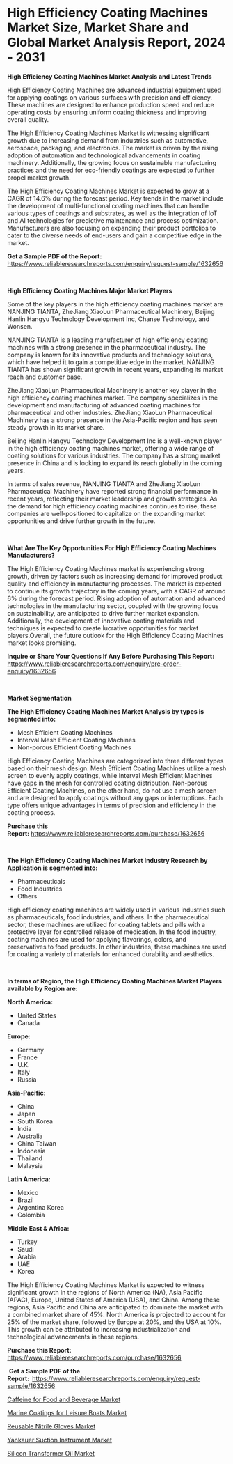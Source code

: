 <p><h1>High Efficiency Coating Machines Market Size, Market Share and Global Market Analysis Report, 2024 - 2031</h1></p><p><strong>High Efficiency Coating Machines Market Analysis and Latest Trends</strong></p>
<p><p>High Efficiency Coating Machines are advanced industrial equipment used for applying coatings on various surfaces with precision and efficiency. These machines are designed to enhance production speed and reduce operating costs by ensuring uniform coating thickness and improving overall quality.</p><p>The High Efficiency Coating Machines Market is witnessing significant growth due to increasing demand from industries such as automotive, aerospace, packaging, and electronics. The market is driven by the rising adoption of automation and technological advancements in coating machinery. Additionally, the growing focus on sustainable manufacturing practices and the need for eco-friendly coatings are expected to further propel market growth.</p><p>The High Efficiency Coating Machines Market is expected to grow at a CAGR of 14.6% during the forecast period. Key trends in the market include the development of multi-functional coating machines that can handle various types of coatings and substrates, as well as the integration of IoT and AI technologies for predictive maintenance and process optimization. Manufacturers are also focusing on expanding their product portfolios to cater to the diverse needs of end-users and gain a competitive edge in the market.</p></p>
<p><strong>Get a Sample PDF of the Report:&nbsp;</strong> <a href="https://www.reliableresearchreports.com/enquiry/request-sample/1632656">https://www.reliableresearchreports.com/enquiry/request-sample/1632656</a></p>
<p>&nbsp;</p>
<p><strong>High Efficiency Coating Machines Major Market Players</strong></p>
<p><p>Some of the key players in the high efficiency coating machines market are NANJING TIANTA, ZheJiang XiaoLun Pharmaceutical Machinery, Beijing Hanlin Hangyu Technology Development Inc, Chanse Technology, and Wonsen. </p><p>NANJING TIANTA is a leading manufacturer of high efficiency coating machines with a strong presence in the pharmaceutical industry. The company is known for its innovative products and technology solutions, which have helped it to gain a competitive edge in the market. NANJING TIANTA has shown significant growth in recent years, expanding its market reach and customer base.</p><p>ZheJiang XiaoLun Pharmaceutical Machinery is another key player in the high efficiency coating machines market. The company specializes in the development and manufacturing of advanced coating machines for pharmaceutical and other industries. ZheJiang XiaoLun Pharmaceutical Machinery has a strong presence in the Asia-Pacific region and has seen steady growth in its market share.</p><p>Beijing Hanlin Hangyu Technology Development Inc is a well-known player in the high efficiency coating machines market, offering a wide range of coating solutions for various industries. The company has a strong market presence in China and is looking to expand its reach globally in the coming years.</p><p>In terms of sales revenue, NANJING TIANTA and ZheJiang XiaoLun Pharmaceutical Machinery have reported strong financial performance in recent years, reflecting their market leadership and growth strategies. As the demand for high efficiency coating machines continues to rise, these companies are well-positioned to capitalize on the expanding market opportunities and drive further growth in the future.</p></p>
<p>&nbsp;</p>
<p><strong>What Are The Key Opportunities For High Efficiency Coating Machines Manufacturers?</strong></p>
<p><p>The High Efficiency Coating Machines market is experiencing strong growth, driven by factors such as increasing demand for improved product quality and efficiency in manufacturing processes. The market is expected to continue its growth trajectory in the coming years, with a CAGR of around 6% during the forecast period. Rising adoption of automation and advanced technologies in the manufacturing sector, coupled with the growing focus on sustainability, are anticipated to drive further market expansion. Additionally, the development of innovative coating materials and techniques is expected to create lucrative opportunities for market players.Overall, the future outlook for the High Efficiency Coating Machines market looks promising.</p></p>
<p><strong>Inquire or Share Your Questions If Any Before Purchasing This Report:</strong> <a href="https://www.reliableresearchreports.com/enquiry/pre-order-enquiry/1632656">https://www.reliableresearchreports.com/enquiry/pre-order-enquiry/1632656</a></p>
<p>&nbsp;</p>
<p><strong>Market Segmentation</strong></p>
<p><strong>The High Efficiency Coating Machines Market Analysis by types is segmented into:</strong></p>
<p><ul><li>Mesh Efficient Coating Machines</li><li>Interval Mesh Efficient Coating Machines</li><li>Non-porous Efficient Coating Machines</li></ul></p>
<p><p>High Efficiency Coating Machines are categorized into three different types based on their mesh design. Mesh Efficient Coating Machines utilize a mesh screen to evenly apply coatings, while Interval Mesh Efficient Machines have gaps in the mesh for controlled coating distribution. Non-porous Efficient Coating Machines, on the other hand, do not use a mesh screen and are designed to apply coatings without any gaps or interruptions. Each type offers unique advantages in terms of precision and efficiency in the coating process.</p></p>
<p><strong>Purchase this Report:&nbsp;</strong><a href="https://www.reliableresearchreports.com/purchase/1632656">https://www.reliableresearchreports.com/purchase/1632656</a></p>
<p>&nbsp;</p>
<p><strong>The High Efficiency Coating Machines Market Industry Research by Application is segmented into:</strong></p>
<p><ul><li>Pharmaceuticals</li><li>Food Industries</li><li>Others</li></ul></p>
<p><p>High efficiency coating machines are widely used in various industries such as pharmaceuticals, food industries, and others. In the pharmaceutical sector, these machines are utilized for coating tablets and pills with a protective layer for controlled release of medication. In the food industry, coating machines are used for applying flavorings, colors, and preservatives to food products. In other industries, these machines are used for coating a variety of materials for enhanced durability and aesthetics.</p></p>
<p>&nbsp;</p>
<p><strong>In terms of Region, the High Efficiency Coating Machines Market Players available by Region are:</strong></p>
<p>
    <p> <strong> North America: </strong>
        <ul>
            <li>United States</li>
            <li>Canada</li>
        </ul>
        </p> 
    <p> <strong> Europe: </strong>
        <ul>
            <li>Germany</li>
            <li>France</li>
            <li>U.K.</li>
            <li>Italy</li>
            <li>Russia</li>
        </ul>
        </p> 
    <p> <strong> Asia-Pacific: </strong>
        <ul>
            <li>China</li>
            <li>Japan</li>
            <li>South Korea</li>
            <li>India</li>
            <li>Australia</li>
            <li>China Taiwan</li>
            <li>Indonesia</li>
            <li>Thailand</li>
            <li>Malaysia</li>
        </ul>
        </p> 
    <p> <strong> Latin America: </strong>
        <ul>
            <li>Mexico</li>
            <li>Brazil</li>
            <li>Argentina Korea</li>
            <li>Colombia</li>
        </ul>
        </p> 
    <p> <strong> Middle East & Africa: </strong>
        <ul>
            <li>Turkey</li>
            <li>Saudi</li>
            <li>Arabia</li>
            <li>UAE</li>
            <li>Korea</li>
        </ul>
    </p>
    </p>
<p><p>The High Efficiency Coating Machines Market is expected to witness significant growth in the regions of North America (NA), Asia Pacific (APAC), Europe, United States of America (USA), and China. Among these regions, Asia Pacific and China are anticipated to dominate the market with a combined market share of 45%. North America is projected to account for 25% of the market share, followed by Europe at 20%, and the USA at 10%. This growth can be attributed to increasing industrialization and technological advancements in these regions.</p></p>
<p><strong>Purchase this Report: </strong><a href="https://www.reliableresearchreports.com/purchase/1632656">https://www.reliableresearchreports.com/purchase/1632656</a></p>
<p>&nbsp;<strong>Get a Sample PDF of the Report:&nbsp;&nbsp;</strong><a href="https://www.reliableresearchreports.com/enquiry/request-sample/1632656">https://www.reliableresearchreports.com/enquiry/request-sample/1632656</a></p>
<p><strong></strong></p>
<p><p><a href="https://github.com/sofayahoo2023/Market-Research-Report-List-3/blob/main/caffeine-for-food-and-beverage-market.md">Caffeine for Food and Beverage Market</a></p><p><a href="https://github.com/nicholepatriciadoylenwnrjr0/Market-Research-Report-List-1/blob/main/marine-coatings-for-leisure-boats-market.md">Marine Coatings for Leisure Boats Market</a></p><p><a href="https://view.publitas.com/reportprime-1/global-reusable-nitrile-gloves-market-size-and-market-trends-insights-and-projections-from-2024-to-2031/">Reusable Nitrile Gloves Market</a></p><p><a href="https://metal-farmhouse-e95.notion.site/Yankauer-Suction-Instrument-Market-Challenges-Opportunities-and-Growth-Drivers-and-Major-Market-P-e85a73c270ff46c69ddba73c0281a217">Yankauer Suction Instrument Market</a></p><p><a href="https://view.publitas.com/reportprime-1/silicon-transformer-oil-market-size-reflecting-a-forecast-till-2031-market-by-type-by-application-and-by-geography/">Silicon Transformer Oil Market</a></p></p>